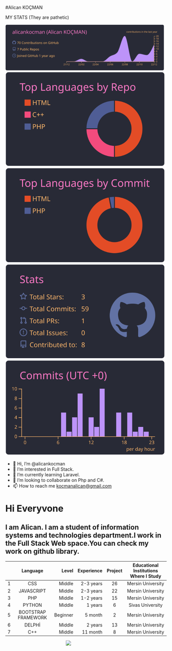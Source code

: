 #Alican KOÇMAN






MY STATS (They are pathetic)



[![](https://raw.githubusercontent.com/alicankocman/alicankocman/master/profile-summary-card-output/dracula/0-profile-details.svg)](https://github.com/vn7n24fzkq/github-profile-summary-cards)
[![](https://raw.githubusercontent.com/alicankocman/alicankocman/master/profile-summary-card-output/dracula/1-repos-per-language.svg)](https://github.com/vn7n24fzkq/github-profile-summary-cards) [![](https://raw.githubusercontent.com/alicankocman/alicankocman/master/profile-summary-card-output/dracula/2-most-commit-language.svg)](https://github.com/vn7n24fzkq/github-profile-summary-cards)
[![](https://raw.githubusercontent.com/alicankocman/alicankocman/master/profile-summary-card-output/dracula/3-stats.svg)](https://github.com/vn7n24fzkq/github-profile-summary-cards) [![](https://raw.githubusercontent.com/alicankocman/alicankocman/master/profile-summary-card-output/dracula/4-productive-time.svg)](https://github.com/vn7n24fzkq/github-profile-summary-cards)



- 👋 Hi, I’m @alicankocman
- 👀 I’m interested in Full Stack.
- 🌱 I’m currently learning Laravel.
- 💞️ I’m looking to collaborate on Php and C#.
- 📫 How to reach me kocmanalican@gmail.com

<!---
alicankocman/alicankocman is a ✨ special ✨ repository because its `README.md` (this file) appears on your GitHub profile.
You can click the Preview link to take a look at your changes.
--->

# <h1>Hi Everyvone</h1>
## ****I am Alican. I am a student of information systems and technologies department.I work in the Full Stack Web space.You can check my work on github library.****

|   | Language   | Level  | Experience  | Project  | Educational Institutions Where I Study  |   
| --|:-------:| -----:|-------:| :-----:| :-----:|
| 1 | CSS  | Middle     | 2-3 years  | 26     |Mersin University|
| 2 | JAVASCRIPT   | Middle   | 2-3 years   | 22    | Mersin University|
| 3 | PHP     | Middle  | 1-2 years     | 15  |Mersin University|
|4|PYTHON|Middle |1 years     | 6  |Sivas University|
|5|BOOTSTRAP FRAMEWORK | Beginner  |5 month      | 2     |Mersin University|
| 6 | DELPHİ   | Middle    | 2 years     | 13  |Mersin University|
| 7 | C++     | Middle  | 11 month     | 8  |Mersin University|



&nbsp;&nbsp;&nbsp;&nbsp;&nbsp;&nbsp;&nbsp;&nbsp;&nbsp;&nbsp;&nbsp;&nbsp;&nbsp;&nbsp;&nbsp;&nbsp;&nbsp;&nbsp;&nbsp;&nbsp;&nbsp;&nbsp;&nbsp;&nbsp;&nbsp;&nbsp;&nbsp;&nbsp;&nbsp;&nbsp;&nbsp;&nbsp;&nbsp;&nbsp;&nbsp;&nbsp;&nbsp;&nbsp;&nbsp;&nbsp;&nbsp;&nbsp;&nbsp;&nbsp;&nbsp;&nbsp;&nbsp;&nbsp;<img src="https://media.giphy.com/media/iIqmM5tTjmpOB9mpbn/giphy.gif">


